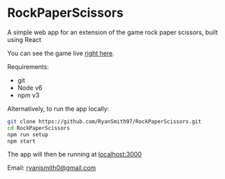 # RockPaperScissors
A simple web app for an extension of the game rock paper scissors, built using React

You can see the game live [right here](https://ryansmith97.github.io/RockPaperScissors).

Requirements:
- git
- Node v6
- npm v3

Alternatively, to run the app locally:
 ```bash
 git clone https://github.com/RyanSmith97/RockPaperScissors.git
 cd RockPaperScissors
 npm run setup
 npm start
 ```
 
 The app will then be running at [localhost:3000](http://localhost:3000)

Email: ryanjsmith0@gmail.com
